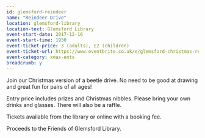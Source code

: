 ```yaml
---
id: glemsford-reindeer
name: "Reindeer Drive"
location: glemsford-library
location-text: Glemsford Library
event-start-date: 2017-12-16
event-start-time: 1930
event-ticket-price: 3 (adults), £2 (children)
event-ticket-url: https://www.eventbrite.co.uk/e/glemsford-christmas-reindeer-drive-tickets-40547326144
event-category: xmas-ents
breadcrumb: y
---
```


Join our Christmas version of a beetle drive. No need to be good at drawing and great fun for pairs of all ages!

Entry price includes prizes and Christmas nibbles. Please bring your own drinks and glasses. There will also be a raffle.

Tickets available from the library or online with a booking fee.

Proceeds to the Friends of Glemsford Library.
